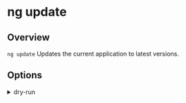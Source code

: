 <!-- Links in /docs/documentation should NOT have `.md` at the end, because they end up in our wiki at release. -->

# ng update

## Overview
`ng update` Updates the current application to latest versions.

## Options
<details>
  <summary>dry-run</summary>
  <p>
    <code>--dry-run</code> (alias: <code>-d</code>) <em>default value: false</em>
  </p>
  <p>
    Run through without making any changes. Will list all files that would have been created when running <code>ng update</code>.
  </p>
</details>
